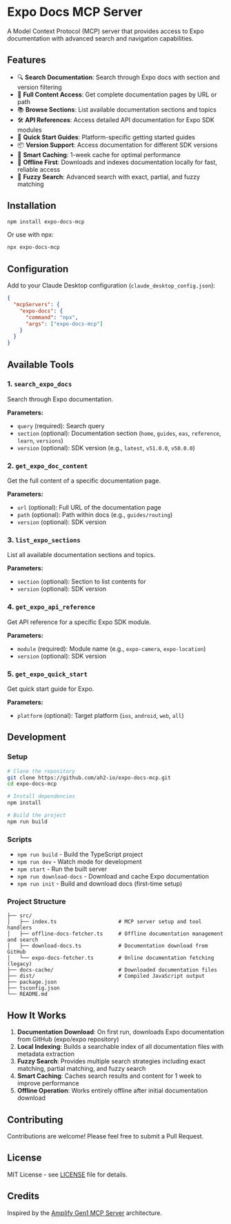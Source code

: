 # Expo Docs MCP Server

A Model Context Protocol (MCP) server that provides access to Expo documentation with advanced search and navigation capabilities.

## Features

- 🔍 **Search Documentation**: Search through Expo docs with section and version filtering
- 📄 **Full Content Access**: Get complete documentation pages by URL or path
- 📚 **Browse Sections**: List available documentation sections and topics
- 🛠️ **API References**: Access detailed API documentation for Expo SDK modules
- 🚀 **Quick Start Guides**: Platform-specific getting started guides
- 📦 **Version Support**: Access documentation for different SDK versions
- 💾 **Smart Caching**: 1-week cache for optimal performance
- 📱 **Offline First**: Downloads and indexes documentation locally for fast, reliable access
- 🔎 **Fuzzy Search**: Advanced search with exact, partial, and fuzzy matching

## Installation

```bash
npm install expo-docs-mcp
```

Or use with npx:

```bash
npx expo-docs-mcp
```

## Configuration

Add to your Claude Desktop configuration (`claude_desktop_config.json`):

```json
{
  "mcpServers": {
    "expo-docs": {
      "command": "npx",
      "args": ["expo-docs-mcp"]
    }
  }
}
```

## Available Tools

### 1. `search_expo_docs`
Search through Expo documentation.

**Parameters:**
- `query` (required): Search query
- `section` (optional): Documentation section (`home`, `guides`, `eas`, `reference`, `learn`, `versions`)
- `version` (optional): SDK version (e.g., `latest`, `v51.0.0`, `v50.0.0`)

### 2. `get_expo_doc_content`
Get the full content of a specific documentation page.

**Parameters:**
- `url` (optional): Full URL of the documentation page
- `path` (optional): Path within docs (e.g., `guides/routing`)
- `version` (optional): SDK version

### 3. `list_expo_sections`
List all available documentation sections and topics.

**Parameters:**
- `section` (optional): Section to list contents for
- `version` (optional): SDK version

### 4. `get_expo_api_reference`
Get API reference for a specific Expo SDK module.

**Parameters:**
- `module` (required): Module name (e.g., `expo-camera`, `expo-location`)
- `version` (optional): SDK version

### 5. `get_expo_quick_start`
Get quick start guide for Expo.

**Parameters:**
- `platform` (optional): Target platform (`ios`, `android`, `web`, `all`)

## Development

### Setup

```bash
# Clone the repository
git clone https://github.com/ah2-io/expo-docs-mcp.git
cd expo-docs-mcp

# Install dependencies
npm install

# Build the project
npm run build
```

### Scripts

- `npm run build` - Build the TypeScript project
- `npm run dev` - Watch mode for development  
- `npm start` - Run the built server
- `npm run download-docs` - Download and cache Expo documentation
- `npm run init` - Build and download docs (first-time setup)

### Project Structure

```
├── src/
│   ├── index.ts                    # MCP server setup and tool handlers
│   ├── offline-docs-fetcher.ts     # Offline documentation management and search
│   ├── download-docs.ts            # Documentation download from GitHub
│   └── expo-docs-fetcher.ts        # Online documentation fetching (legacy)
├── docs-cache/                     # Downloaded documentation files
├── dist/                           # Compiled JavaScript output
├── package.json
├── tsconfig.json
└── README.md
```

## How It Works

1. **Documentation Download**: On first run, downloads Expo documentation from GitHub (expo/expo repository)
2. **Local Indexing**: Builds a searchable index of all documentation files with metadata extraction
3. **Fuzzy Search**: Provides multiple search strategies including exact matching, partial matching, and fuzzy search
4. **Smart Caching**: Caches search results and content for 1 week to improve performance
5. **Offline Operation**: Works entirely offline after initial documentation download

## Contributing

Contributions are welcome! Please feel free to submit a Pull Request.

## License

MIT License - see [LICENSE](LICENSE) file for details.

## Credits

Inspired by the [Amplify Gen1 MCP Server](https://github.com/danlmarmot/amplify-gen1-mcp-server) architecture.
